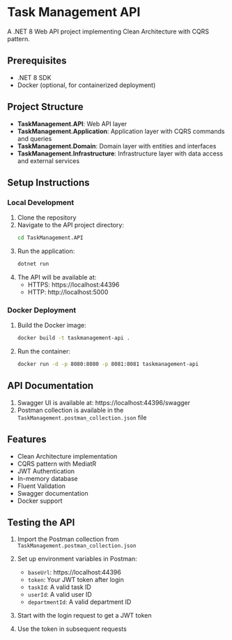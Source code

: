 # Task Management API

A .NET 8 Web API project implementing Clean Architecture with CQRS pattern.

## Prerequisites

- .NET 8 SDK
- Docker (optional, for containerized deployment)

## Project Structure

- **TaskManagement.API**: Web API layer
- **TaskManagement.Application**: Application layer with CQRS commands and queries
- **TaskManagement.Domain**: Domain layer with entities and interfaces
- **TaskManagement.Infrastructure**: Infrastructure layer with data access and external services

## Setup Instructions

### Local Development

1. Clone the repository
2. Navigate to the API project directory:
   ```bash
   cd TaskManagement.API
   ```
3. Run the application:
   ```bash
   dotnet run
   ```
4. The API will be available at:
   - HTTPS: https://localhost:44396
   - HTTP: http://localhost:5000

### Docker Deployment

1. Build the Docker image:
   ```bash
   docker build -t taskmanagement-api .
   ```

2. Run the container:
   ```bash
   docker run -d -p 8080:8080 -p 8081:8081 taskmanagement-api
   ```

## API Documentation

1. Swagger UI is available at: https://localhost:44396/swagger
2. Postman collection is available in the `TaskManagement.postman_collection.json` file

## Features

- Clean Architecture implementation
- CQRS pattern with MediatR
- JWT Authentication
- In-memory database
- Fluent Validation
- Swagger documentation
- Docker support

## Testing the API

1. Import the Postman collection from `TaskManagement.postman_collection.json`
2. Set up environment variables in Postman:
   - `baseUrl`: https://localhost:44396
   - `token`: Your JWT token after login
   - `taskId`: A valid task ID
   - `userId`: A valid user ID
   - `departmentId`: A valid department ID

3. Start with the login request to get a JWT token
4. Use the token in subsequent requests 